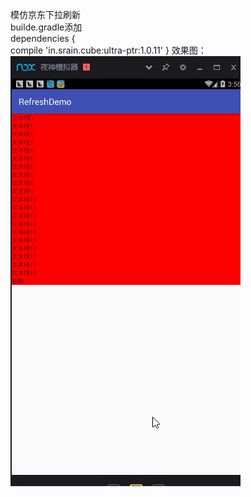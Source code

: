 模仿京东下拉刷新<br/>
builde.gradle添加<br/>
dependencies {  
    compile 'in.srain.cube:ultra-ptr:1.0.11'
}
效果图：<br/>
![img](gif/JDRefresh.gif) 
